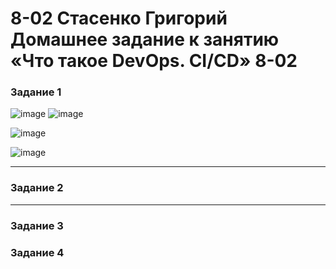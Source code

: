 # 8-02 Стасенко Григорий Домашнее задание к занятию «Что такое DevOps. СI/СD» 8-02

### Задание 1
![image](https://github.com/Nightnek/8-02/assets/127677631/416d0903-6bab-4273-86d5-0e9c53f0137b)   ![image](https://github.com/Nightnek/8-02/assets/127677631/fe3abae9-06b7-4288-a29d-dcea05e8dd3a)

![image](https://github.com/Nightnek/8-02/assets/127677631/34c153b6-d06e-485a-80b1-9eabd701c9b8)

![image](https://github.com/Nightnek/8-02/assets/127677631/d8c7ad37-82b4-450d-a436-102bbf6fa0bf)


---

### Задание 2



---

### Задание 3







### Задание 4
